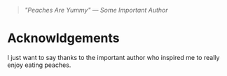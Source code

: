 > _"Peaches Are Yummy" — Some Important Author_

# Acknowldgements

I just want to say thanks to the important author who inspired me to really enjoy eating peaches.
